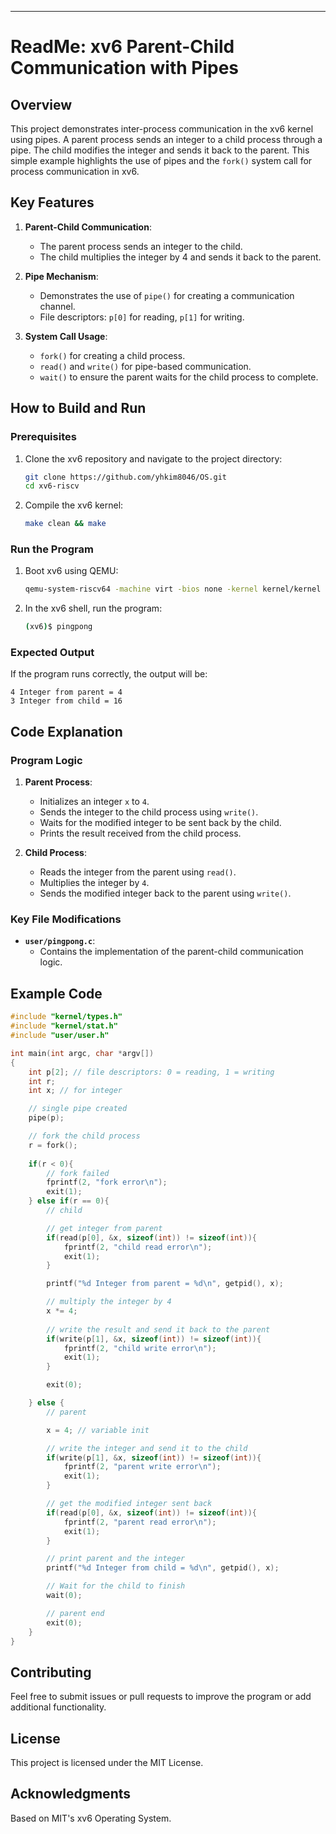 ----------------------------------------------------------
# ReadMe: xv6 Parent-Child Communication with Pipes

## Overview
This project demonstrates inter-process communication in the xv6 kernel using pipes. A parent process sends an integer to a child process through a pipe. The child modifies the integer and sends it back to the parent. This simple example highlights the use of pipes and the `fork()` system call for process communication in xv6.

## Key Features
1. **Parent-Child Communication**:
   - The parent process sends an integer to the child.
   - The child multiplies the integer by 4 and sends it back to the parent.
2. **Pipe Mechanism**:
   - Demonstrates the use of `pipe()` for creating a communication channel.
   - File descriptors: `p[0]` for reading, `p[1]` for writing.

3. **System Call Usage**:
   - `fork()` for creating a child process.
   - `read()` and `write()` for pipe-based communication.
   - `wait()` to ensure the parent waits for the child process to complete.

## How to Build and Run
### Prerequisites
1. Clone the xv6 repository and navigate to the project directory:
   ```bash
   git clone https://github.com/yhkim8046/OS.git
   cd xv6-riscv
   ```

2. Compile the xv6 kernel:
   ```bash
   make clean && make
   ```

### Run the Program
1. Boot xv6 using QEMU:
   ```bash
   qemu-system-riscv64 -machine virt -bios none -kernel kernel/kernel -m 128M -smp 3 -nographic -drive file=fs.img,if=none,format=raw,id=x0 -device virtio-blk-device,drive=x0,bus=virtio-mmio-bus.0
   ```

2. In the xv6 shell, run the program:
   ```bash
   (xv6)$ pingpong
   ```

### Expected Output
If the program runs correctly, the output will be:
```plaintext
4 Integer from parent = 4
3 Integer from child = 16
```

## Code Explanation
### Program Logic
1. **Parent Process**:
   - Initializes an integer `x` to `4`.
   - Sends the integer to the child process using `write()`.
   - Waits for the modified integer to be sent back by the child.
   - Prints the result received from the child process.

2. **Child Process**:
   - Reads the integer from the parent using `read()`.
   - Multiplies the integer by `4`.
   - Sends the modified integer back to the parent using `write()`.

### Key File Modifications
- **`user/pingpong.c`**:
   - Contains the implementation of the parent-child communication logic.

## Example Code
```c
#include "kernel/types.h"
#include "kernel/stat.h"
#include "user/user.h"

int main(int argc, char *argv[])
{
    int p[2]; // file descriptors: 0 = reading, 1 = writing
    int r;
    int x; // for integer

    // single pipe created
    pipe(p);

    // fork the child process
    r = fork();
  
    if(r < 0){
        // fork failed
        fprintf(2, "fork error\n");
        exit(1);
    } else if(r == 0){
        // child

        // get integer from parent
        if(read(p[0], &x, sizeof(int)) != sizeof(int)){
            fprintf(2, "child read error\n");
            exit(1);
        }

        printf("%d Integer from parent = %d\n", getpid(), x);

        // multiply the integer by 4
        x *= 4;
        
        // write the result and send it back to the parent
        if(write(p[1], &x, sizeof(int)) != sizeof(int)){
            fprintf(2, "child write error\n");
            exit(1);
        }

        exit(0);

    } else {
        // parent

        x = 4; // variable init

        // write the integer and send it to the child
        if(write(p[1], &x, sizeof(int)) != sizeof(int)){
            fprintf(2, "parent write error\n");
            exit(1);
        }

        // get the modified integer sent back
        if(read(p[0], &x, sizeof(int)) != sizeof(int)){
            fprintf(2, "parent read error\n");
            exit(1);
        }

        // print parent and the integer
        printf("%d Integer from child = %d\n", getpid(), x);

        // Wait for the child to finish
        wait(0);

        // parent end
        exit(0);
    }
}
```

## Contributing
Feel free to submit issues or pull requests to improve the program or add additional functionality.

## License
This project is licensed under the MIT License.

## Acknowledgments
Based on MIT's xv6 Operating System.

